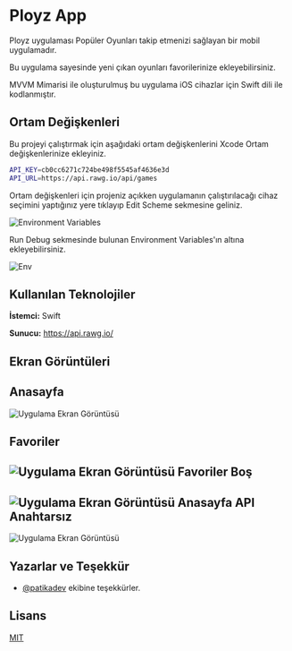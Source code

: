 
# Ployz App

Ployz uygulaması Popüler Oyunları takip etmenizi sağlayan bir mobil uygulamadır. 

Bu uygulama sayesinde yeni çıkan oyunları favorilerinize ekleyebilirsiniz.

MVVM Mimarisi ile oluşturulmuş bu uygulama iOS cihazlar için Swift dili ile kodlanmıştır.

  
## Ortam Değişkenleri

Bu projeyi çalıştırmak için aşağıdaki ortam değişkenlerini Xcode Ortam değişkenlerinize ekleyiniz.

```bash
API_KEY=cb0cc6271c724be498f5545af4636e3d
API_URL=https://api.rawg.io/api/games
```

Ortam değişkenleri için projeniz açıkken uygulamanın çalıştırılacağı cihaz seçimini yaptığınız yere tıklayıp Edit Scheme sekmesine geliniz.

![Environment Variables](https://i.hizliresim.com/qoqa7so.png)

Run Debug sekmesinde bulunan Environment Variables'ın altına ekleyebilirsiniz.

![Env](https://i.hizliresim.com/h4bgk3o.png)

## Kullanılan Teknolojiler

**İstemci:** Swift

**Sunucu:** https://api.rawg.io/

## Ekran Görüntüleri

Anasayfa
-----
![Uygulama Ekran Görüntüsü](https://i.hizliresim.com/iavvweh.png)

Favoriler
-----
![Uygulama Ekran Görüntüsü](https://i.hizliresim.com/1nnytvv.png)
Favoriler Boş
-----
![Uygulama Ekran Görüntüsü](https://i.hizliresim.com/j4vxq95.png)
Anasayfa API Anahtarsız
-----
![Uygulama Ekran Görüntüsü](https://i.hizliresim.com/om57oku.png)

## Yazarlar ve Teşekkür

- [@patikadev](https://www.patika.dev) ekibine teşekkürler.

  
## Lisans

[MIT](https://choosealicense.com/licenses/mit/)

  